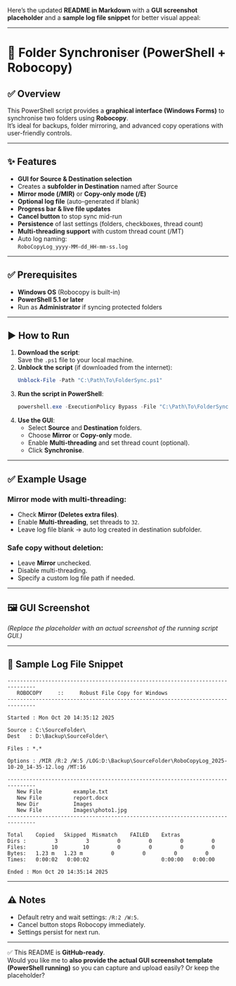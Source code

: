 Here’s the updated **README in Markdown** with a **GUI screenshot placeholder** and a **sample log file snippet** for better visual appeal:

***

# 📂 Folder Synchroniser (PowerShell + Robocopy)

## ✅ Overview

This PowerShell script provides a **graphical interface (Windows Forms)** to synchronise two folders using **Robocopy**.  
It’s ideal for backups, folder mirroring, and advanced copy operations with user-friendly controls.

***

## ✨ Features

*   **GUI for Source & Destination selection**
*   Creates a **subfolder in Destination** named after Source
*   **Mirror mode (/MIR)** or **Copy-only mode (/E)**
*   **Optional log file** (auto-generated if blank)
*   **Progress bar & live file updates**
*   **Cancel button** to stop sync mid-run
*   **Persistence** of last settings (folders, checkboxes, thread count)
*   **Multi-threading support** with custom thread count (/MT)
*   Auto log naming:  
    `RoboCopyLog_yyyy-MM-dd_HH-mm-ss.log`

***

## ✅ Prerequisites

*   **Windows OS** (Robocopy is built-in)
*   **PowerShell 5.1 or later**
*   Run as **Administrator** if syncing protected folders

***

## ▶️ How to Run

1.  **Download the script**:  
    Save the `.ps1` file to your local machine.
2.  **Unblock the script** (if downloaded from the internet):
    ```powershell
    Unblock-File -Path "C:\Path\To\FolderSync.ps1"
    ```
3.  **Run the script in PowerShell**:
    ```powershell
    powershell.exe -ExecutionPolicy Bypass -File "C:\Path\To\FolderSync.ps1"
    ```
4.  **Use the GUI**:
    *   Select **Source** and **Destination** folders.
    *   Choose **Mirror** or **Copy-only** mode.
    *   Enable **Multi-threading** and set thread count (optional).
    *   Click **Synchronise**.

***

## ✅ Example Usage

### Mirror mode with multi-threading:

*   Check **Mirror (Deletes extra files)**.
*   Enable **Multi-threading**, set threads to `32`.
*   Leave log file blank → auto log created in destination subfolder.

### Safe copy without deletion:

*   Leave **Mirror** unchecked.
*   Disable multi-threading.
*   Specify a custom log file path if needed.

***

## 🖼 GUI Screenshot

<placeholder for later>

*(Replace the placeholder with an actual screenshot of the running script GUI.)*

***

## 📄 Sample Log File Snippet

```text
-------------------------------------------------------------------------------
   ROBOCOPY     ::     Robust File Copy for Windows
-------------------------------------------------------------------------------

Started : Mon Oct 20 14:35:12 2025

Source : C:\SourceFolder\
Dest   : D:\Backup\SourceFolder\

Files : *.*

Options : /MIR /R:2 /W:5 /LOG:D:\Backup\SourceFolder\RoboCopyLog_2025-10-20_14-35-12.log /MT:16

-------------------------------------------------------------------------------
   New File          example.txt
   New File          report.docx
   New Dir           Images
   New File          Images\photo1.jpg
-------------------------------------------------------------------------------

Total    Copied   Skipped  Mismatch    FAILED    Extras
Dirs :         3         3         0         0         0         0
Files:        10        10         0         0         0         0
Bytes:   1.23 m   1.23 m         0         0         0         0
Times:   0:00:02   0:00:02                       0:00:00   0:00:00

Ended : Mon Oct 20 14:35:14 2025
```

***

## ⚠️ Notes

*   Default retry and wait settings: `/R:2 /W:5`.
*   Cancel button stops Robocopy immediately.
*   Settings persist for next run.

***

✅ This README is **GitHub-ready**.  
Would you like me to **also provide the actual GUI screenshot template (PowerShell running)** so you can capture and upload easily? Or keep the placeholder?
